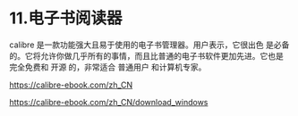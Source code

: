 # 11.电子书阅读器


calibre 是一款功能强大且易于使用的电子书管理器。用户表示，它很出色 是必备的。它将允许你做几乎所有的事情，而且比普通的电子书软件更加先进。它也是 完全免费和 开源 的，非常适合 普通用户 和计算机专家。


https://calibre-ebook.com/zh_CN

https://calibre-ebook.com/zh_CN/download_windows

